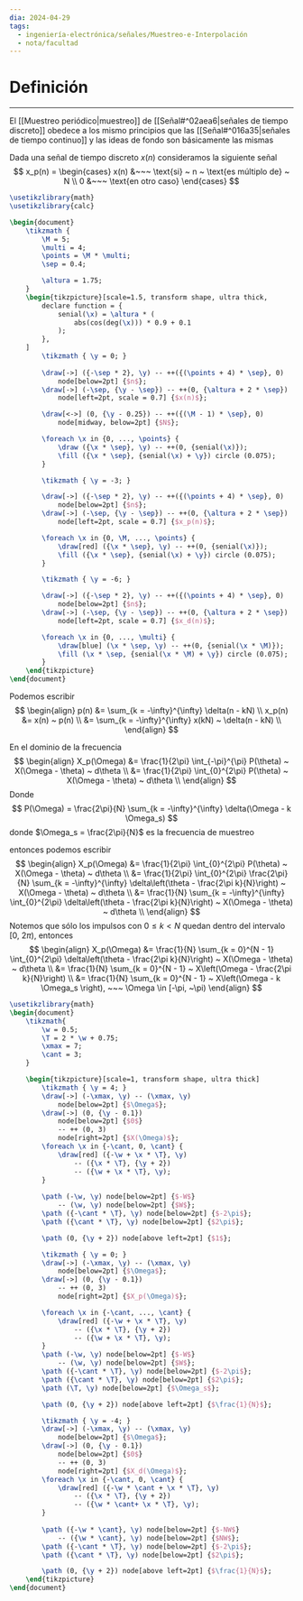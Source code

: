```yaml
---
dia: 2024-04-29
tags:
  - ingeniería-electrónica/señales/Muestreo-e-Interpolación
  - nota/facultad
---
```

# Definición
---
El [[Muestreo periódico|muestreo]] de [[Señal#^02aea6|señales de tiempo discreto]] obedece a los mismo principios que las [[Señal#^016a35|señales de tiempo continuo]] y las ideas de fondo son básicamente las mismas

Dada una señal de tiempo discreto $x(n)$ consideramos la siguiente señal $$ x_p(n) = \begin{cases} 
	x(n) &~~~ \text{si} ~ n ~ \text{es múltiplo de} ~ N \\
	0 &~~~ \text{en otro caso}
\end{cases} $$
```tikz
\usetikzlibrary{math}
\usetikzlibrary{calc}

\begin{document} 
	\tikzmath {
		\M = 5;
		\multi = 4;
		\points = \M * \multi;
		\sep = 0.4;

		\altura = 1.75;
	}
	\begin{tikzpicture}[scale=1.5, transform shape, ultra thick,
		declare function = {
			senial(\x) = \altura * (
				abs(cos(deg(\x))) * 0.9 + 0.1
			);
		},
	]
		\tikzmath { \y = 0; }
		
		\draw[->] ({-\sep * 2}, \y) -- ++({(\points + 4) * \sep}, 0)
			node[below=2pt] {$n$};
		\draw[->] (-\sep, {\y - \sep}) -- ++(0, {\altura + 2 * \sep})
			node[left=2pt, scale = 0.7] {$x(n)$};

		\draw[<->] (0, {\y - 0.25}) -- ++({(\M - 1) * \sep}, 0)
			node[midway, below=2pt] {$N$};

		\foreach \x in {0, ..., \points} {
			\draw ({\x * \sep}, \y) -- ++(0, {senial(\x)});
			\fill ({\x * \sep}, {senial(\x) + \y}) circle (0.075);
		}

		\tikzmath { \y = -3; }

		\draw[->] ({-\sep * 2}, \y) -- ++({(\points + 4) * \sep}, 0)
			node[below=2pt] {$n$};
		\draw[->] (-\sep, {\y - \sep}) -- ++(0, {\altura + 2 * \sep})
			node[left=2pt, scale = 0.7] {$x_p(n)$};

		\foreach \x in {0, \M, ..., \points} {
			\draw[red] ({\x * \sep}, \y) -- ++(0, {senial(\x)});
			\fill ({\x * \sep}, {senial(\x) + \y}) circle (0.075);
		}

		\tikzmath { \y = -6; }

		\draw[->] ({-\sep * 2}, \y) -- ++({(\points + 4) * \sep}, 0)
			node[below=2pt] {$n$};
		\draw[->] (-\sep, {\y - \sep}) -- ++(0, {\altura + 2 * \sep})
			node[left=2pt, scale = 0.7] {$x_d(n)$};

		\foreach \x in {0, ..., \multi} {
			\draw[blue] (\x * \sep, \y) -- ++(0, {senial(\x * \M)});
			\fill (\x * \sep, {senial(\x * \M) + \y}) circle (0.075);
		}
	\end{tikzpicture}
\end{document}
```

Podemos escribir $$ \begin{align} 
	p(n) &= \sum_{k = -\infty}^{\infty} \delta(n - kN) \\
	x_p(n) &= x(n) ~ p(n) \\
	&= \sum_{k = -\infty}^{\infty} x(kN) ~ \delta(n - kN) \\
\end{align} $$

En el dominio de la frecuencia $$ \begin{align} 
	X_p(\Omega) &= \frac{1}{2\pi} \int_{-\pi}^{\pi} P(\theta) ~ X(\Omega - \theta) ~ d\theta \\
	&= \frac{1}{2\pi} \int_{0}^{2\pi} P(\theta) ~ X(\Omega - \theta) ~ d\theta \\
\end{align} $$
Donde $$ P(\Omega) = \frac{2\pi}{N} \sum_{k = -\infty}^{\infty} \delta(\Omega - k \Omega_s) $$ donde $\Omega_s = \frac{2\pi}{N}$ es la frecuencia de muestreo

entonces podemos escribir $$ \begin{align} 
	X_p(\Omega) &= \frac{1}{2\pi} \int_{0}^{2\pi} P(\theta) ~ X(\Omega - \theta) ~ d\theta \\
	&= \frac{1}{2\pi} \int_{0}^{2\pi} \frac{2\pi}{N} \sum_{k = -\infty}^{\infty} \delta\left(\theta - \frac{2\pi k}{N}\right) ~ X(\Omega - \theta) ~ d\theta \\
	&= \frac{1}{N} \sum_{k = -\infty}^{\infty} \int_{0}^{2\pi} \delta\left(\theta - \frac{2\pi k}{N}\right) ~ X(\Omega - \theta) ~ d\theta \\
\end{align} $$
Notemos que sólo los impulsos con $0 \le k < N$ quedan dentro del intervalo $[0, ~ 2\pi)$, entonces $$ \begin{align} 
	X_p(\Omega) &= \frac{1}{N} \sum_{k = 0}^{N - 1} \int_{0}^{2\pi} \delta\left(\theta - \frac{2\pi k}{N}\right) ~ X(\Omega - \theta) ~ d\theta \\
	&= \frac{1}{N} \sum_{k = 0}^{N - 1} ~ X\left(\Omega - \frac{2\pi k}{N}\right) \\
	&= \frac{1}{N} \sum_{k = 0}^{N - 1} ~ X\left(\Omega - k \Omega_s \right), ~~~ \Omega \in [-\pi, ~\pi)
\end{align} $$

```tikz
\usetikzlibrary{math}
\begin{document} 
	\tikzmath{
		\w = 0.5;
		\T = 2 * \w + 0.75;
		\xmax = 7;
		\cant = 3;
	}

	\begin{tikzpicture}[scale=1, transform shape, ultra thick]
		\tikzmath { \y = 4; }
		\draw[->] (-\xmax, \y) -- (\xmax, \y)
			node[below=2pt] {$\Omega$};
		\draw[->] (0, {\y - 0.1}) 
			node[below=2pt] {$0$}
			-- ++ (0, 3)
			node[right=2pt] {$X(\Omega)$};
		\foreach \x in {-\cant, 0, \cant} {
			\draw[red] ({-\w + \x * \T}, \y) 
				-- ({\x * \T}, {\y + 2})
				-- ({\w + \x * \T}, \y);
		}
		
		\path (-\w, \y) node[below=2pt] {$-W$}
			-- (\w, \y) node[below=2pt] {$W$};
		\path ({-\cant * \T}, \y) node[below=2pt] {$-2\pi$};
		\path ({\cant * \T}, \y) node[below=2pt] {$2\pi$};

		\path (0, {\y + 2}) node[above left=2pt] {$1$};

		\tikzmath { \y = 0; }			
		\draw[->] (-\xmax, \y) -- (\xmax, \y)
			node[below=2pt] {$\Omega$};
		\draw[->] (0, {\y - 0.1})
			-- ++ (0, 3)
			node[right=2pt] {$X_p(\Omega)$};

		\foreach \x in {-\cant, ..., \cant} {
			\draw[red] ({-\w + \x * \T}, \y) 
				-- ({\x * \T}, {\y + 2})
				-- ({\w + \x * \T}, \y);
		}
		\path (-\w, \y) node[below=2pt] {$-W$}
			-- (\w, \y) node[below=2pt] {$W$};	
		\path ({-\cant * \T}, \y) node[below=2pt] {$-2\pi$};
		\path ({\cant * \T}, \y) node[below=2pt] {$2\pi$};
		\path (\T, \y) node[below=2pt] {$\Omega_s$};

		\path (0, {\y + 2}) node[above left=2pt] {$\frac{1}{N}$};

		\tikzmath { \y = -4; }
		\draw[->] (-\xmax, \y) -- (\xmax, \y)
			node[below=2pt] {$\Omega$};
		\draw[->] (0, {\y - 0.1}) 
			node[below=2pt] {$0$}
			-- ++ (0, 3)
			node[right=2pt] {$X_d(\Omega)$};
		\foreach \x in {-\cant, 0, \cant} {
			\draw[red] ({-\w * \cant + \x * \T}, \y) 
				-- ({\x * \T}, {\y + 2})
				-- ({\w * \cant+ \x * \T}, \y);
		}
		
		\path ({-\w * \cant}, \y) node[below=2pt] {$-NW$}
			-- ({\w * \cant}, \y) node[below=2pt] {$NW$};
		\path ({-\cant * \T}, \y) node[below=2pt] {$-2\pi$};
		\path ({\cant * \T}, \y) node[below=2pt] {$2\pi$};

		\path (0, {\y + 2}) node[above left=2pt] {$\frac{1}{N}$};
	\end{tikzpicture}
\end{document}
```